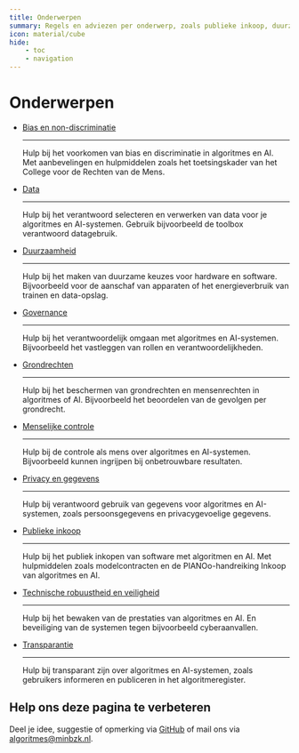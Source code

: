 ```yaml
---
title: Onderwerpen
summary: Regels en adviezen per onderwerp, zoals publieke inkoop, duurzaamheid, privacy, governance, veiligheid en transparantie.
icon: material/cube
hide:
    - toc
    - navigation
---
```

# Onderwerpen

<div class="grid cards" markdown>

-   [Bias en non-discriminatie](bias-en-non-discriminatie/index.md)

    ---

    Hulp bij het voorkomen van bias en discriminatie in algoritmes en AI. Met aanbevelingen en hulpmiddelen zoals het toetsingskader van het College voor de Rechten van de Mens.

-   [Data](data/index.md)
    
    ---

    Hulp bij het verantwoord selecteren en verwerken van data voor je algoritmes en AI-systemen. Gebruik bijvoorbeeld de toolbox verantwoord datagebruik.

-   [Duurzaamheid](duurzaamheid/index.md)
    
    ---

    Hulp bij het maken van duurzame keuzes voor hardware en software. Bijvoorbeeld voor de aanschaf van apparaten of het energieverbruik van trainen en data-opslag.

-   [Governance](governance/index.md)
    
    ---

    Hulp bij het verantwoordelijk omgaan met algoritmes en AI-systemen. Bijvoorbeeld het vastleggen van rollen en verantwoordelijkheden.

-   [Grondrechten](fundamentele-rechten/index.md)
    
    ---

    Hulp bij het beschermen van grondrechten en mensenrechten in algoritmes of AI. Bijvoorbeeld het beoordelen van de gevolgen per grondrecht.

-   [Menselijke controle](menselijke-controle/index.md)
    
    ---

    Hulp bij de controle als mens over algoritmes en AI-systemen. Bijvoorbeeld kunnen ingrijpen bij onbetrouwbare resultaten.

-   [Privacy en gegevens](privacy-en-gegevensbescherming/index.md)
    
    ---

    Hulp bij verantwoord gebruik van gegevens voor algoritmes en AI-systemen, zoals persoonsgegevens en privacygevoelige gegevens.

-   [Publieke inkoop](publieke-inkoop/index.md)
    
    ---

    Hulp bij het publiek inkopen van software met algoritmen en AI. Met hulpmiddelen zoals modelcontracten en de PIANOo-handreiking Inkoop van algoritmes en AI.

-   [Technische robuustheid en veiligheid](technische-robuustheid-en-veiligheid/index.md)
    
    ---

    Hulp bij het bewaken van de prestaties van algoritmes en AI. En beveiliging van de systemen tegen bijvoorbeeld cyberaanvallen.

-   [Transparantie](transparantie/index.md)
    
    ---

    Hulp bij transparant zijn over algoritmes en AI-systemen, zoals gebruikers informeren en publiceren in het algoritmeregister.

</div>

## Help ons deze pagina te verbeteren
Deel je idee, suggestie of opmerking via [GitHub](https://github.com/MinBZK/Algoritmekader/edit/main/docs/bouwblokken/index.md) of mail ons via [algoritmes@minbzk.nl](mailto:algoritmes@minbzk.nl).
